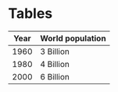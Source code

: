 # Tables

| Year  | World population |
| :---: | ---------------- |
| 1960  | 3 Billion        |
| 1980  | 4 Billion        |
| 2000  | 6 Billion        |
